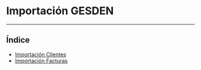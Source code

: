 # Importación GESDEN
------------------------

## Índice

  * [Importación Clientes](./importacionclientes.md)
  * [Importación Facturas](./importacionfacturas.md)